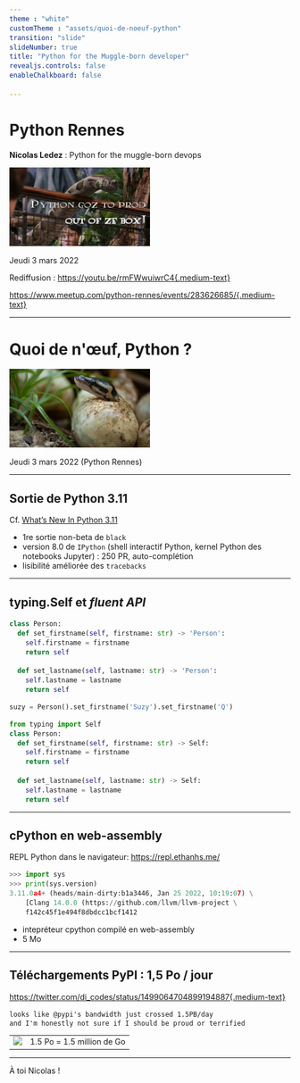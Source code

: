 ```yaml
---
theme : "white"
customTheme : "assets/quoi-de-noeuf-python"
transition: "slide"
slideNumber: true
title: "Python for the Muggle-born developer"
revealjs.controls: false
enableChalkboard: false

---
```


# Python Rennes


**Nicolas Ledez** : Python for the muggle-born devops

<img width="50%" src="assets/2022.03.03-python_for_the_muggle-born_devops.jpg" />

Jeudi 3 mars 2022

Rediffusion : https://youtu.be/rmFWwuiwrC4{.medium-text}

https://www.meetup.com/python-rennes/events/283626685/{.medium-text}


---

# Quoi de n'œuf, Python ?

<img width="50%" src="assets/reptile-python-hatching-egg-820x459.jpg" title="credits: Heiko Kiera, Shutterstock - https://www.aboutanimals.com/reptile/" />


Jeudi 3 mars 2022 (Python Rennes)

---

## Sortie de Python 3.11

Cf. [What’s New In Python 3.11](https://docs.python.org/3.11/whatsnew/3.11.html)

* 1re sortie non-beta de `black`
* version 8.0 de `IPython` (shell interactif Python, kernel Python des notebooks Jupyter) : 250 PR, auto-complétion
* lisibilité améliorée des `tracebacks`

---

## typing.Self et *fluent API*

```python
class Person:
  def set_firstname(self, firstname: str) -> 'Person':
    self.firstname = firstname
    return self

  def set_lastname(self, lastname: str) -> 'Person':
    self.lastname = lastname
    return self
```

```python
suzy = Person().set_firstname('Suzy').set_firstname('Q')
```

```python
from typing import Self
class Person:
  def set_firstname(self, firstname: str) -> Self:
    self.firstname = firstname
    return self

  def set_lastname(self, lastname: str) -> Self:
    self.lastname = lastname
    return self
```

---

## cPython en web-assembly

REPL Python dans le navigateur: https://repl.ethanhs.me/

```python
>>> import sys
>>> print(sys.version)
3.11.0a4+ (heads/main-dirty:b1a3446, Jan 25 2022, 10:19:07) \
    [Clang 14.0.0 (https://github.com/llvm/llvm-project \
    f142c45f1e494f8dbdcc1bcf1412
```

* intepréteur cpython compilé en web-assembly
* 5 Mo

---

## Téléchargements PyPI : 1,5 Po / jour

https://twitter.com/di_codes/status/1499064704899194887{.medium-text}


```text
looks like @pypi's bandwidth just crossed 1.5PB/day
and I'm honestly not sure if I should be proud or terrified
```

|   |   |
|---|---|
| <img width="85%" src="https://pbs.twimg.com/media/FM2_XHoX0AcnumY?format=jpg" />  | 1.5 Po = 1.5 million de Go  |


---

À toi Nicolas !
